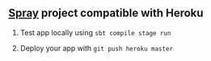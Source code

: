 ## [Spray](http://spray.io/) project compatible with Heroku

1. Test app locally using `sbt compile stage run`

2. Deploy your app with `git push heroku master`
